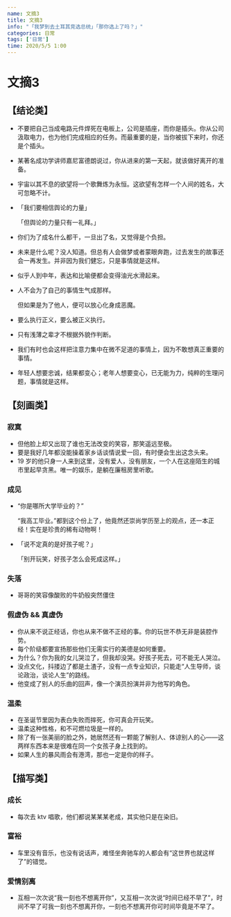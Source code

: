 ```yaml
---
name: 文摘3
title: 文摘3
info: "「我梦到去土耳其竞选总统」「那你选上了吗？」"
categories: 日常
tags: ['日常']
time: 2020/5/5 1:00
---
```


# 文摘3

## 【结论类】

- 不要把自己当成电路元件焊死在电板上，公司是插座，而你是插头。你从公司汲取电力，也为他们完成相应的任务。而最重要的是，当你被拔下来时，你还是个插头。

- 某著名成功学讲师嘉尼富德朗说过，你从进来的第一天起，就该做好离开的准备。

- 宇宙以其不息的欲望将一个歌舞炼为永恒。这欲望有怎样一个人间的姓名，大可忽略不计。

- 「我们要相信舆论的力量」

  「但舆论的力量只有一礼拜。」

- 你们为了成名什么都干，一旦出了名，又觉得是个负担。

- 未来是什么呢？没人知道。但总有人会做梦或者蒙眼奔跑，过去发生的故事还会一再发生。并非因为我们健忘，只是事情就是这样。

- 似乎人到中年，表达和比喻便都会变得油光水滑起来。

- 人不会为了自己的事情生气成那样。

  但如果是为了他人，便可以放心化身成恶魔。

- 要么执行正义，要么被正义执行。

- 只有浅薄之辈才不根据外貌作判断。

- 我们有时也会这样把注意力集中在微不足道的事情上，因为不敢想真正重要的事情。

- 年轻人想要忠诚，结果都变心；老年人想要变心，已无能为力，纯粹的生理问题，事情就是这样。

## 【刻画类】

### 寂寞

- 但他脸上却又出现了谁也无法改变的笑容，那笑遥远至极。
- 要是我好几年都没能操着家乡话谈情说爱一回，有时便会生出这念头来。
- 19 岁的他只身一人来到这里，没有爱人，没有朋友，一个人在这座陌生的城市里起早贪黑。唯一的娱乐，是躺在廉租房里听歌。

### 成见

- “你是哪所大学毕业的？”

  “我高工毕业。”都到这个份上了，他竟然还崇尚学历至上的观点，还一本正经！实在是珍贵的稀有动物啊！

- 「说不定真的是好孩子呢？」

  「别开玩笑，好孩子怎么会死成这样。」

### 失落

- 哥哥的笑容像酸败的牛奶般突然僵住

### 假虚伪 && 真虚伪

- 你从来不说正经话，你也从来不做不正经的事。你的玩世不恭无非是装腔作势。
- 每个阶级都要宣扬那些他们无需实行的美德是如何重要。
- 为什么？你为我的女儿哭泣了，但我却没哭。好孩子死去，可不能无人哭泣。
- 没点文化，抖搂边了都是土渣子，没有一点专业知识，只能走“人生导师，谈论政治，谈论人生”的路线。
- 他变成了别人的乐曲的回声，像一个演员扮演并非为他写的角色。

### 温柔

- 在圣诞节里因为表白失败而摔死，你可真会开玩笑。
- 温柔这种性格，和不可燃垃圾是一样的。
- 除了有一张美丽的脸之外，她居然还有一颗能了解别人、体谅别人的心——这两样东西本来是很难在同一个女孩子身上找到的。
- 如果人生的暴风雨会有港湾，那也一定是你的样子。

## 【描写类】

### 成长

- 每次去 ktv 唱歌，他们都说某某某老成，其实他只是在染旧。

### 富裕

- 车里没有音乐，也没有说话声，难怪坐奔驰车的人都会有“这世界也就这样了”的错觉。

### 爱情别离

- 互相一次次说“我一刻也不想离开你”，又互相一次次说“时间已经不早了”，时间不早了可我一刻也不想离开你，一刻也不想离开你可时间毕竟是不早了。

